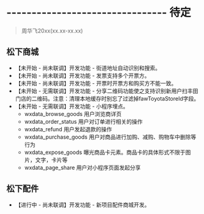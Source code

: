# -------------------------------- 待定
> 周华飞20xx(xx.xx-xx.xx)
## 松下商城
* 【未开始 - 尚未联调】开发功能 - 街道地址自动识别和搜索。
* 【未开始 - 尚未联调】开发功能 - 发票支持多个开票方。
* 【未开始 - 尚未联调】开发功能 - 开票时开票方和购买方不能一致。
* 【未开始 - 无需联调】开发功能 - 分享二维码功能使之支持识别新用户扫丰田门店的二维码。注意：清理本地缓存时别忘了过滤掉fawToyotaStoreId字段。
* 【未开始 - 无需联调】开发功能 - 小程序埋点。
  - wxdata_browse_goods 用户浏览商详页
  - wxdata_order_status 用户对订单进行相关的操作
  - wxdata_refund 用户发起退款的操作
  - wxdata_purchase_goods 用户对商品进行加购、减购、购物车中删除等行为
  - wxdata_expose_goods 曝光商品卡元素。商品卡的具体形式不限于图片，文字，卡片等
  - wxdata_page_share 用户对小程序页面发起分享
## 松下配件
* 【进行中 - 尚未联调】开发功能 - 新项目配件商城开发。
